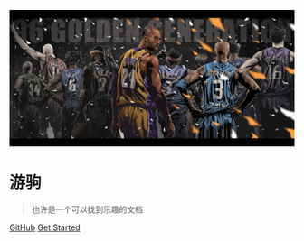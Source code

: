 ![logo](/cover.jpeg)
<!-- 背景色 -->

# 游驹

> 也许是一个可以找到乐趣的文档

[GitHub](https://github.com/docsifyjs/docsify/)
[Get Started](README)